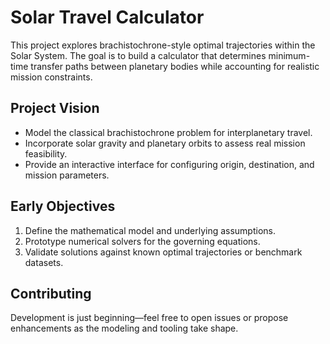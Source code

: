 # Solar Travel Calculator

This project explores brachistochrone-style optimal trajectories within the Solar System. The goal is to build a calculator that determines minimum-time transfer paths between planetary bodies while accounting for realistic mission constraints.

## Project Vision
- Model the classical brachistochrone problem for interplanetary travel.
- Incorporate solar gravity and planetary orbits to assess real mission feasibility.
- Provide an interactive interface for configuring origin, destination, and mission parameters.

## Early Objectives
1. Define the mathematical model and underlying assumptions.
2. Prototype numerical solvers for the governing equations.
3. Validate solutions against known optimal trajectories or benchmark datasets.

## Contributing
Development is just beginning—feel free to open issues or propose enhancements as the modeling and tooling take shape.
